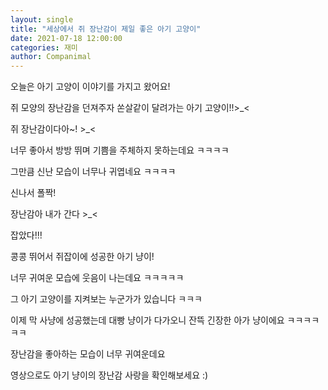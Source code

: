 ```yaml
---
layout: single
title: "세상에서 쥐 장난감이 제일 좋은 아기 고양이"
date: 2021-07-18 12:00:00
categories: 재미
author: Companimal
---
```


오늘은 아기 고양이 이야기를 가지고 왔어요!

쥐 모양의 장난감을 던져주자 쏜살같이 달려가는 아기 고양이!!&gt;\_&lt;

쥐 장난감이다아~! &gt;\_&lt;

너무 좋아서 방방 뛰며 기쁨을 주체하지 못하는데요 ㅋㅋㅋㅋ

그만큼 신난 모습이 너무나 귀엽네요 ㅋㅋㅋㅋ

신나서 폴짝!

장난감아 내가 간다 &gt;\_&lt;

잡았다!!!

콩콩 뛰어서 쥐잡이에 성공한 아기 냥이!

너무 귀여운 모습에 웃음이 나는데요 ㅋㅋㅋㅋㅋ

그 아기 고양이를 지켜보는 누군가가 있습니다 ㅋㅋㅋ

이제 막 사냥에 성공했는데 대빵 냥이가 다가오니 잔뜩 긴장한 아가 냥이에요 ㅋㅋㅋㅋㅋㅋ

장난감을 좋아하는 모습이 너무 귀여운데요

영상으로도 아기 냥이의 장난감 사랑을 확인해보세요 :)

[](https://www.instagram.com/p/CREmlQlpFPH/?utm_medium=share_sheet)
